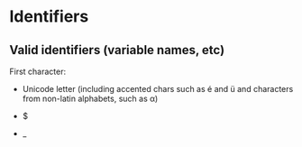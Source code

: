 # Identifiers

## Valid identifiers (variable names, etc)

First character:

* Unicode letter (including accented chars such as é and ü and characters from non-latin alphabets,
 such as α)

* $

* _  
